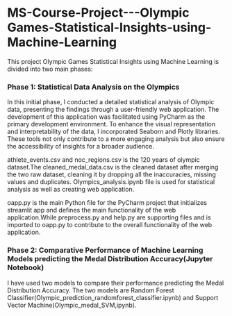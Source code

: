 # MS-Course-Project---Olympic Games-Statistical-Insights-using-Machine-Learning

 This project Olympic Games Statistical Insights using Machine Learning is divided into two main phases:

### Phase 1: Statistical Data Analysis on the Olympics

In this initial phase, I conducted a detailed statistical analysis of Olympic data, presenting the findings through a user-friendly web application. The development of this application was facilitated using PyCharm as the primary development environment. To enhance the visual representation and interpretability of the data, I incorporated Seaborn and Plotly libraries. These tools not only contribute to a more engaging analysis but also ensure the accessibility of insights for a broader audience.

athlete_events.csv and noc_regions.csv is the 120 years of olympic dataset.The cleaned_medal_data.csv is the cleaned dataset after merging the two raw dataset, cleaning it by dropping all the inaccuracies, missing values and duplicates. Olympics_analysis.ipynb file is used for statistical analysis as well as creating web application.

 oapp.py is the main Python file for the PyCharm project that initializes streamlit app and defines the main functionality of the web application.While preprocess.py and help.py are supporting files and is imported to oapp.py to contribute to the overall functionality of the web application.

### Phase 2: Comparative Performance of Machine Learning Models predicting the Medal Distribution Accuracy(Jupyter Notebook)

 I have used two models to compare their performance predicting the Medal Distribution Accuracy. The two models are Random Forest Classifier(Olympic_prediction_randomforest_classifier.ipynb) and Support Vector Machine(Olympic_medal_SVM,ipynb).





